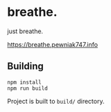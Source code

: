 # breathe.

just breathe.

https://breathe.pewniak747.info

## Building

```
npm install
npm run build
```

Project is built to `build/` directory.

